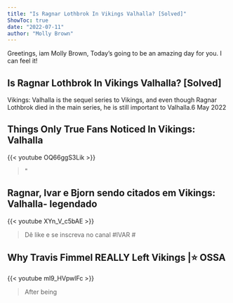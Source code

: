 ```yaml
---
title: "Is Ragnar Lothbrok In Vikings Valhalla? [Solved]"
ShowToc: true 
date: "2022-07-11"
author: "Molly Brown" 
---
```


Greetings, iam Molly Brown, Today’s going to be an amazing day for you. I can feel it!
## Is Ragnar Lothbrok In Vikings Valhalla? [Solved]
 Vikings: Valhalla is the sequel series to Vikings, and even though Ragnar Lothbrok died in the main series, he is still important to Valhalla.6 May 2022

## Things Only True Fans Noticed In Vikings: Valhalla
{{< youtube OQ66ggS3Lik >}}
>"

## Ragnar, Ivar e Bjorn sendo citados em Vikings: Valhalla- legendado
{{< youtube XYn_V_c5bAE >}}
>Dê like e se inscreva no canal #IVAR #

## Why Travis Fimmel REALLY Left Vikings |⭐ OSSA
{{< youtube ml9_HVpwlFc >}}
>After being 

